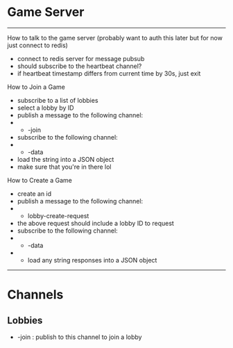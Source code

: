 # Game Server
-----
How to talk to the game server
(probably want to auth this later but for now just connect to redis)
* connect to redis server for message pubsub
* should subscribe to the heartbeat channel?
* if heartbeat timestamp differs from current time by 30s, just exit

How to Join a Game
* subscribe to a list of lobbies
* select a lobby by ID
* publish a message to the following channel:
* * <lobby-id>-join
* subscribe to the following channel:
* * <lobby-id>-data
* load the string into a JSON object
* make sure that you're in there lol

How to Create a Game
* create an id <lobby-id>
* publish a message to the following channel:
* * lobby-create-request
* the above request should include a lobby ID to request
* subscribe to the following channel:
* * <lobby-id>-data
* * load any string responses into a JSON object

------
# Channels
## Lobbies
* <lobby-id>-join  : publish to this channel to join a lobby

